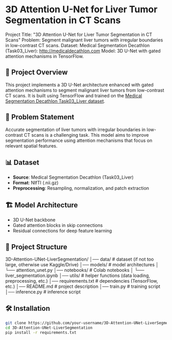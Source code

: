 # 3D Attention U-Net for Liver Tumor Segmentation in CT Scans
Project Title: "3D Attention U-Net for Liver Tumor Segmentation in CT Scans" 
Problem: Segment malignant liver tumors with irregular boundaries in low-contrast CT scans. 
Dataset: Medical Segmentation Decathlon (Task03_Liver): http://medicaldecathlon.com 
Model: 3D U-Net with gated attention mechanisms in TensorFlow.

## 🧠 Project Overview
This project implements a 3D U-Net architecture enhanced with gated attention mechanisms to segment malignant liver tumors from low-contrast CT scans. It is built using TensorFlow and trained on the [Medical Segmentation Decathlon Task03_Liver dataset](http://medicaldecathlon.com).

## 🎯 Problem Statement
Accurate segmentation of liver tumors with irregular boundaries in low-contrast CT scans is a challenging task. This model aims to improve segmentation performance using attention mechanisms that focus on relevant spatial features.

## 📊 Dataset
- **Source**: Medical Segmentation Decathlon (Task03_Liver)
- **Format**: NIfTI (.nii.gz)
- **Preprocessing**: Resampling, normalization, and patch extraction

## 🏗️ Model Architecture
- 3D U-Net backbone
- Gated attention blocks in skip connections
- Residual connections for deep feature learning

## 📂 Project Structure
3D-Attention-UNet-LiverSegmentation/
│── data/                  # dataset (if not too large, otherwise use Kaggle/Drive)
│── models/                # model architectures
│   └── attention_unet.py
│── notebooks/             # Colab notebooks
│   └── liver_segmentation.ipynb
│── utils/                 # helper functions (data loading, preprocessing, etc.)
│── requirements.txt       # dependencies (TensorFlow, etc.)
│── README.md              # project description
│── train.py               # training script
│── inference.py           # inference script

## 🛠️ Installation
```bash
git clone https://github.com/your-username/3D-Attention-UNet-LiverSegmentation.git
cd 3D-Attention-UNet-LiverSegmentation
pip install -r requirements.txt

